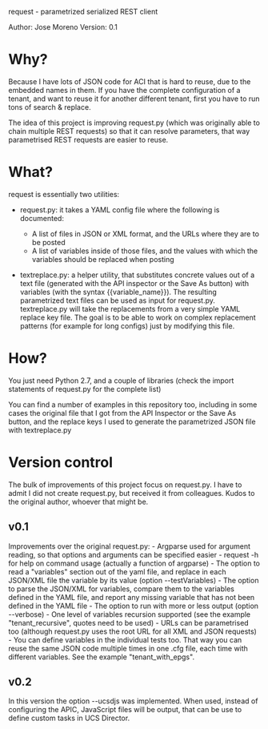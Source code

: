 request - parametrized serialized REST client

Author: Jose Moreno
Version: 0.1

<h1>Why?</h1>

Because I have lots of JSON code for ACI that is hard to reuse, due to the embedded names in them. 
If you have the complete configuration of a tenant, and want to reuse it for another different tenant, 
first you have to run tons of search & replace.

The idea of this project is improving request.py (which was originally able to chain
multiple REST requests) so that it can resolve parameters, that way parametrised REST
requests are easier to reuse.

<h1>What?</h1>

request is essentially two utilities:
- request.py: it takes a YAML config file where the following is documented:
  * A list of files in JSON or XML format, and the URLs where they are to be posted
  * A list of variables inside of those files, and the values with which the variables should be replaced when posting

- textreplace.py: a helper utility, that substitutes concrete values out of a text file (generated with the API inspector 
or the Save As button) with variables (with the syntax {{variable_name}}). The resulting parametrized text files can be used as input for request.py. textreplace.py will take the replacements from a very simple YAML replace key file. The goal is to be able to work on complex replacement patterns (for example for long configs) just by modifying this file.

<h1>How?</h1>
You just need Python 2.7, and a couple of libraries (check the import statements of request.py for the complete list)

You can find a number of examples in this repository too, including in some cases the original file that I got from 
the API Inspector or the Save As button, and the replace keys I used to generate the parametrized JSON file with textreplace.py

<h1>Version control</h1>

The bulk of improvements of this project focus on request.py. I have to admit I did not create request.py, 
but received it from colleagues. Kudos to the original author, whoever that might be.

<h2>v0.1</h2>
Improvements over the original request.py:
- Argparse used for argument reading, so that options and arguments can be specified easier
- request -h for help on command usage (actually a function of argparse)
- The option to read a "variables" section out of the yaml file, and replace in each JSON/XML file the variable by its value (option --testVariables)
- The option to parse the JSON/XML for variables, compare them to the variables defined in the YAML file, and report any missing variable that has not been defined in the YAML file
- The option to run with more or less output (option --verbose)
- One level of variables recursion supported (see the example "tenant_recursive", quotes need to be used)
- URLs can be parametrised too (although request.py uses the root URL for all XML and JSON requests)
- You can define variables in the individual tests too. That way you can reuse the same JSON code multiple times in one
   .cfg file, each time with different variables. See the example "tenant_with_epgs".
   
<h2>v0.2</h2>
In this version the option --ucsdjs was implemented. When used, instead of configuring the APIC, JavaScript files will be 
output, that can be use to define custom tasks in UCS Director.



